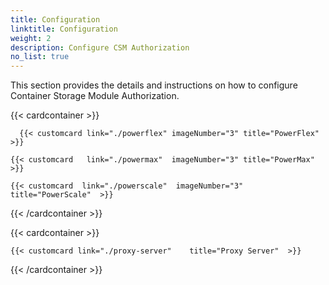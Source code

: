 ```yaml
---
title: Configuration
linktitle: Configuration
weight: 2
description: Configure CSM Authorization 
no_list: true 
---
```


This section provides the details and instructions on how to configure Container Storage Module Authorization. 


{{< cardcontainer >}} 

      {{< customcard link="./powerflex" imageNumber="3" title="PowerFlex"  >}} 

    {{< customcard   link="./powermax"  imageNumber="3" title="PowerMax" >}} 

    {{< customcard  link="./powerscale"  imageNumber="3" title="PowerScale"  >}}


{{< /cardcontainer >}}


{{< cardcontainer >}} 

    {{< customcard link="./proxy-server"    title="Proxy Server"  >}}

{{< /cardcontainer >}}
